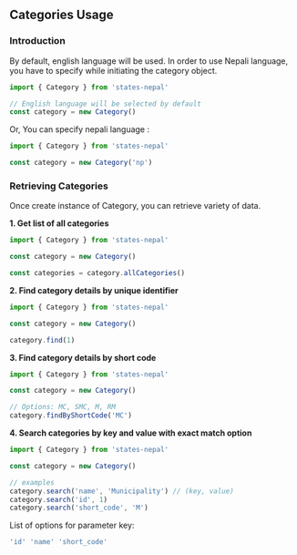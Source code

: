 ## Categories Usage

### Introduction

By default, english language will be used. In order to use Nepali language, you have to specify while initiating the category object.

```js
import { Category } from 'states-nepal'

// English language will be selected by default
const category = new Category()
```

Or, You can specify nepali language :

```js
import { Category } from 'states-nepal'

const category = new Category('np')
```

### Retrieving Categories

Once create instance of Category, you can retrieve variety of data.

**1. Get list of all categories**

```js
import { Category } from 'states-nepal'

const category = new Category()

const categories = category.allCategories()
```

**2. Find category details by unique identifier**

```js
import { Category } from 'states-nepal'

const category = new Category()

category.find(1)
```

**3. Find category details by short code**

```js
import { Category } from 'states-nepal'

const category = new Category()

// Options: MC, SMC, M, RM
category.findByShortCode('MC')
```

**4. Search categories by key and value with exact match option**

```js
import { Category } from 'states-nepal'

const category = new Category()

// examples
category.search('name', 'Municipality') // (key, value)
category.search('id', 1)
category.search('short_code', 'M')
```

List of options for parameter key:

```js
'id' 'name' 'short_code'
```
